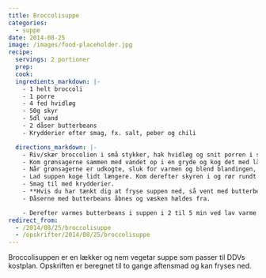 ```yaml
---
title: Broccolisuppe
categories:
  - suppe
date: 2014-08-25
image: /images/food-placeholder.jpg
recipe:
  servings: 2 portioner
  prep:
  cook:
  ingredients_markdown: |-
    - 1 helt broccoli
    - 1 porre
    - 4 fed hvidløg
    - 50g skyr
    - 5dl vand
    - 2 dåser butterbeans
    - Krydderier efter smag, fx. salt, peber og chili

  directions_markdown: |-
    - Riv/skær broccolien i små stykker, hak hvidløg og snit porren i små stykker.
    - Kom grønsagerne sammen med vandet op i en gryde og kog det med låg på.
    - Når grønsagerne er udkogte, sluk for varmen og blend blandingen, så fint som muligt. ***Pas på det sprøjter nemt.***
    - Lad suppen koge lidt længere. Kom derefter skyren i og rør rundt. Det skulle meget gerne få en flot lysegrøn farve.
    - Smag til med krydderier.
    - **Hvis du har tænkt dig at fryse suppen ned, så vent med butterbeans til du skal spise retten.**
    - Dåserne med butterbeans åbnes og væsken hældes fra.

    - Derefter varmes butterbeans i suppen i 2 til 5 min ved lav varme.
redirect_from:
  - /2014/08/25/broccolisuppe
  - /opskrifter/2014/08/25/broccolisuppe
---
```


Broccolisuppen er en lækker og nem vegetar suppe som passer til DDVs kostplan.
Opskriften er beregnet til to gange aftensmad og kan fryses ned.
